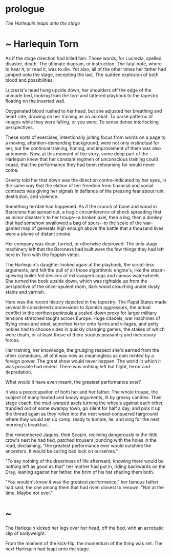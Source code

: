 # prologue

<!-- argument. 
Lucrezia lies in bed and looks at an upside down tapestry. Kicks herself backwards off the bed.
-->


*The Harlequin leaps onto the stage*

# ~ Harlequin Torn

<!-- out of the fourth wall, the vining clods of scorched and wasted earth. -->

As if the stage direction had killed him. Those words, for Lucrezia, spelled disaster, death. The ultimate diagram, or instruction. The fatal note, where to hear it, or read it, was to die. Yet also, all of the other times her father had jumped onto the stage, excepting the last. The sudden explosion of both blood and possibilities.

<!-- Or the prologue could be something different, and this the start of the first chapter.  It has to work as a book end, not just for this novel, but for the series. So continuity and drift should be blanaced.-->

Lucrezia's head hung upside down, her shoulders off the edge of the unmade bed, looking from the torn and tattered playbook to the tapestry floating on the inverted wall. 

Oxygenated blood rushed to her head, but she adjusted her breathing and heart rate, drawing on her training as an acrobat. To parse patterns of images while they were falling, or you were. To sense dense interlocking perspectives.

These sorts of exercises, intentionally jolting focus from words on a page to a moving, attention-demanding background, were not only instinctual for her, but the continual training, honing, and improvement of them was also autonomic. Now, at this moment of the story, some deep part of the Harlequin knew that her constant regimen of unconscious training could cease, that the performance they had been rehearsing for would never come. 

Gravity told her that down was the direction contra-indicated by her eyes, in the same way that the elation of her freedom from financial and social contracts was giving her signals in defiance of the pressing fear about ruin, destitution, and violence.

Something terrible had happened. As if the crunch of bone and wood in Barcelona had spread out, a tragic circumference of shock spreading first as minor disaster's to her troupe--a broken axel, then a leg, then a donkey that had somehow swallowed a bag of spurs--to the scale of the war-gamed map of generals high enough above the battle that a thousand lives were a plume of distant smoke.

Her company was dead, turned, or otherwise destroyed. The only stage machinery left that the Baroness had built were the few things they had left here in Torn with the foppish vinter.

The Harlequin's daughter looked again at the playbook, the script-less arguments, and felt the pull of all those algorithmic engine's, like the steam-spewing boiler fed devices of extravagent cogs and canvas waterwheels. She turned the book upside down, which was rightside up from the perspective of the once-opulent room, dark wood crouching under dusty stains and varnish.

Here was the recent history depicted in the tapestry: The Papal States made several ill-considered concessions to Spanish aggressors, the actual conflict in the northen peninsula a scaled-down proxy for larger military tensions stretched taught across Europe. Huge citadels, war machines of flying vines and steel, scorched terror onto farms and villages, and petty nobles had to choose sides in quickly changing games, the stakes of which were death, or at least those of there surplus peasantry and mercenary forces.

Her training, her knowledge, the grudging respect she'd earned from the other comedians, all of it was now as meaningless as coin minted by a foreign power. The great show would never happen. The world in which it was possible had ended. There was nothing left but flight, terror and depradation.

What would it have even meant, the greatest performance ever?

<!-- This draft of the novel should be preoccupied with the dynamics of a society or company, trying to create something beautiful together. -->

It was a preoccupation of both her and her father. The whole troupe, the subject of many heated and boozy arguments, lit by greasy candles. Their stage coach, the mud-warped axels turning the wheels against each other, trundled out of some swampy town, go silent for half a day, and pick it up the thread again as they rolled into the next weed-conquered fairground where they would set up camp, ready to tumble, lie, and sing for the next morning's breakfast.

She remembered Jaques, their Scapin, reclining dangerously in the little crow's nest he had tied, patched trousers jouncing with the holes in the road, declaiming, "the greatest performance ever would outshine the ancestors. It would be calling bad luck on ourselves."

"To say nothing of the dreariness of life afterward, knowing there would be nothing left as good as that" her mother had put in, riding backwards on the Dray, leaning against her father, the brim of his hat shading them both.

"You wouldn't know it was the greatest performance," her famous father had said, the one among them that had risen closest to renown. "Not at the time. Maybe not ever."

# ~

The Harlequin kicked her legs over her head, off the bed, with an acrobatic clip of bodyweight.

From the moment of the kick-flip, the momentum of the thing was set. The next Harlequin had leapt onto the stage. 

<!--


	

	-->

